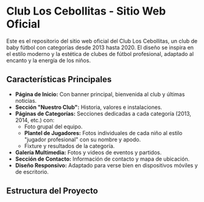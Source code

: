 # Club Los Cebollitas - Sitio Web Oficial

Este es el repositorio del sitio web oficial del Club Los Cebollitas, un club de baby fútbol con categorías desde 2013 hasta 2020. El diseño se inspira en el estilo moderno y la estética de clubes de fútbol profesional, adaptado al encanto y la energía de los niños.

## Características Principales

* **Página de Inicio:** Con banner principal, bienvenida al club y últimas noticias.
* **Sección "Nuestro Club":** Historia, valores e instalaciones.
* **Páginas de Categorías:** Secciones dedicadas a cada categoría (2013, 2014, etc.) con:
    * Foto grupal del equipo.
    * **Plantel de Jugadores:** Fotos individuales de cada niño al estilo "jugador profesional" con su nombre y apodo.
    * Fixture y resultados de la categoría.
* **Galería Multimedia:** Fotos y videos de eventos y partidos.
* **Sección de Contacto:** Información de contacto y mapa de ubicación.
* **Diseño Responsivo:** Adaptado para verse bien en dispositivos móviles y de escritorio.

## Estructura del Proyecto